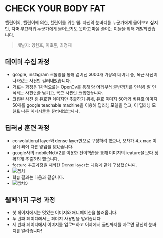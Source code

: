 # CHECK YOUR BODY FAT

헬린이의, 헬린이에 의한, 헬린이를 위한 웹.
자신의 눈바디를 누군가에게 물어보고 싶지만, 차마 부끄러워 누군가에게 물어보지도 못하고 마음 졸이는 이들을 위해 개발되었습니다.

> 개발자: 양현호, 이호준, 최정재

## 데이터 수집 과정

+ google, instagram 크롤링을 통해 얻어진 3000개 가량의 데이터 중, 복근 사진이 나와있는 사진만 걸러내었습니다. 
+ 거르는 과정은 1차적으로는 OpenCv를 통해 양 어께부터 골반까지를 인식해 잘 인식되는 사진만을 남기고, 복근 사진만 크롭했습니다.
+ 크롭된 사진 중 유효한 이미지만 추출하기 위해, 유효 이미지 50개와 비유효 이미지 50개를 google teachable machine을 이용해 딥러닝 모델을 얻고, 이 딥러닝 모델로 다른 이미지들을 걸러내었습니다.

## 딥러닝 훈련 과정

+ convolutional layer와 dense layer만으로 구성하려 했으나, 오차가 4.x mae 이상이 되어 다른 방법을 찾았습니다. 
+ google사의 mobileNetV2를 이용한 전이학습을 통해 이미지의 feature을 보다 정확하게 추출하려 했습니다.
+ feature 추출과정을 제외한 Dense layer는 다음과 같이 구성했습니다.
+ ![캡처](https://user-images.githubusercontent.com/86706463/126333791-a5107c72-a312-4604-b9a5-3a15b7141d0d.JPG)
+ 학습 결과는 다음과 같습니다.
+ ![캡처3](https://user-images.githubusercontent.com/86706463/126333797-f487d527-9c9c-42bc-8416-a43a53e0aa0d.JPG)
## 웹페이지 구성 과정

+ 첫 페이지에서는 멋있는 이미지와 애니메이션을 불러옵니다.
+ 두 번째 페이지에서는 페이지 사용법을 알려줍니다.
+ 세 번째 페이지에서 이미지를 업로드하고 어께에서 골반까지를 자르면 당신의 눈바디를 알려줍니다!
